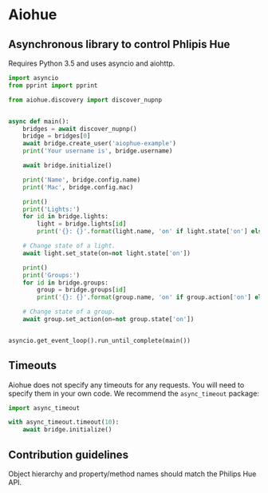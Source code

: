 # Aiohue
## Asynchronous library to control Phlipis Hue

Requires Python 3.5 and uses asyncio and aiohttp.

```python
import asyncio
from pprint import pprint

from aiohue.discovery import discover_nupnp


async def main():
    bridges = await discover_nupnp()
    bridge = bridges[0]
    await bridge.create_user('aiophue-example')
    print('Your username is', bridge.username)

    await bridge.initialize()

    print('Name', bridge.config.name)
    print('Mac', bridge.config.mac)

    print()
    print('Lights:')
    for id in bridge.lights:
        light = bridge.lights[id]
        print('{}: {}'.format(light.name, 'on' if light.state['on'] else 'off'))

    # Change state of a light.
    await light.set_state(on=not light.state['on'])

    print()
    print('Groups:')
    for id in bridge.groups:
        group = bridge.groups[id]
        print('{}: {}'.format(group.name, 'on' if group.action['on'] else 'off'))

    # Change state of a group.
    await group.set_action(on=not group.state['on'])


asyncio.get_event_loop().run_until_complete(main())
```

## Timeouts

Aiohue does not specify any timeouts for any requests. You will need to specify them in your own code. We recommend the `async_timeout` package:

```python
import async_timeout

with async_timeout.timeout(10):
    await bridge.initialize()
```

## Contribution guidelines

Object hierarchy and property/method names should match the Philips Hue API.

